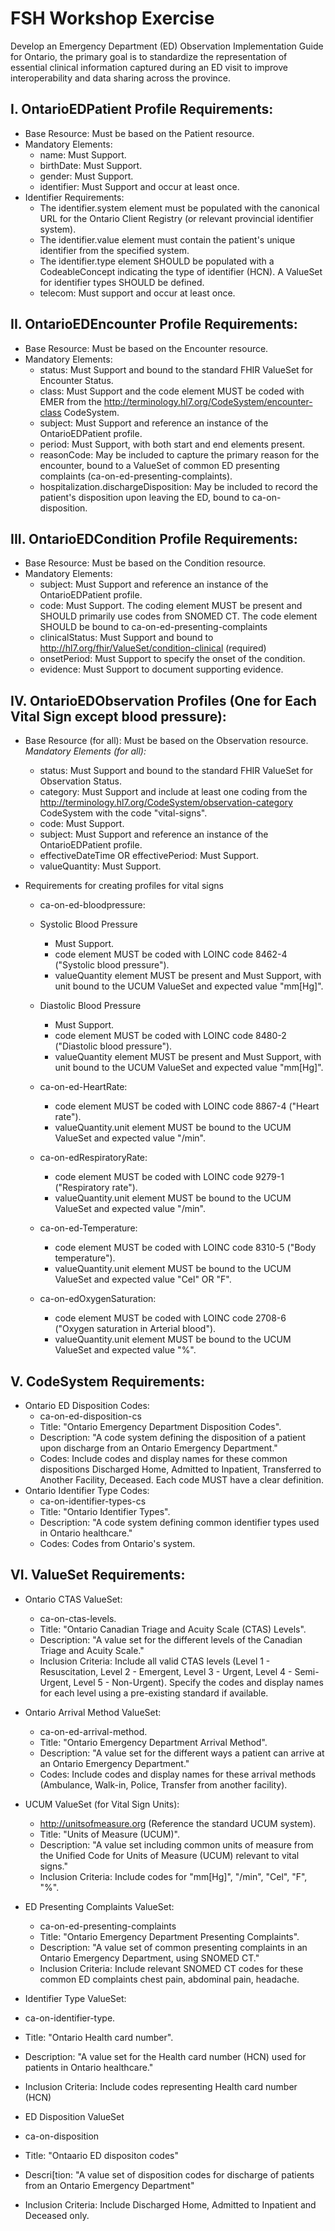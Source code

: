 # FSH Workshop Exercise

Develop an Emergency Department (ED) Observation Implementation Guide for Ontario, the primary goal is to standardize the representation of essential clinical information captured during an ED visit to improve interoperability and data sharing across the province.

## I. OntarioEDPatient Profile Requirements:

* Base Resource: Must be based on the Patient resource.
* Mandatory Elements:
  * name: Must Support.
  * birthDate: Must Support.
  * gender: Must Support.
  * identifier: Must Support and occur at least once.
* Identifier Requirements:
  * The identifier.system element must be populated with the canonical URL for the Ontario Client Registry (or relevant provincial identifier system).
  * The identifier.value element must contain the patient's unique identifier from the specified system.
  * The identifier.type element SHOULD be populated with a CodeableConcept indicating the type of identifier (HCN). A ValueSet for identifier types SHOULD be defined.
  * telecom: Must support and occur at least once.
  


## II. OntarioEDEncounter Profile Requirements:

* Base Resource: Must be based on the Encounter resource.
* Mandatory Elements:
  * status: Must Support and bound to the standard FHIR ValueSet for Encounter Status.
  * class: Must Support and the code element MUST be coded with EMER from the http://terminology.hl7.org/CodeSystem/encounter-class CodeSystem.
  * subject: Must Support and reference an instance of the OntarioEDPatient profile.
  * period: Must Support, with both start and end elements present.
  * reasonCode: May be included to capture the primary reason for the encounter, bound to a ValueSet of common ED presenting complaints (ca-on-ed-presenting-complaints).
  * hospitalization.dischargeDisposition: May be included to record the patient's disposition upon leaving the ED, bound to ca-on-disposition.


## III. OntarioEDCondition Profile Requirements:

* Base Resource: Must be based on the Condition resource.
* Mandatory Elements:
  * subject: Must Support and reference an instance of the OntarioEDPatient profile.
  * code: Must Support. The coding element MUST be present and SHOULD primarily use codes from SNOMED CT. The code element SHOULD be bound to ca-on-ed-presenting-complaints
  * clinicalStatus: Must Support and bound to http://hl7.org/fhir/ValueSet/condition-clinical (required)
  * onsetPeriod: Must Support to specify the onset of the condition.
  * evidence: Must Support to document supporting evidence.


## IV. OntarioEDObservation Profiles (One for Each Vital Sign except blood pressure):

* Base Resource (for all): Must be based on the Observation resource.
*Mandatory Elements (for all):*
  * status: Must Support and bound to the standard FHIR ValueSet for Observation Status.
  * category: Must Support and include at least one coding from the http://terminology.hl7.org/CodeSystem/observation-category CodeSystem with the code "vital-signs".
  * code: Must Support.
  * subject: Must Support and reference an instance of the OntarioEDPatient profile.
  * effectiveDateTime OR effectivePeriod: Must Support.
  * valueQuantity: Must Support.

* Requirements for creating profiles for vital signs
  * ca-on-ed-bloodpressure:
  * Systolic Blood Pressure
    * Must Support.
    * code element MUST be coded with LOINC code 8462-4 ("Systolic blood pressure").
    * valueQuantity element MUST be present and Must Support, with unit bound to the UCUM ValueSet and expected value "mm[Hg]".
  * Diastolic Blood Pressure
    * Must Support.
    * code element MUST be coded with LOINC code 8480-2 ("Diastolic blood pressure").
    * valueQuantity element MUST be present and Must Support, with unit bound to the UCUM ValueSet and expected value "mm[Hg]".
      
  * ca-on-ed-HeartRate:
    * code element MUST be coded with LOINC code 8867-4 ("Heart rate").
    * valueQuantity.unit element MUST be bound to the UCUM ValueSet and expected value "/min".
      
  * ca-on-edRespiratoryRate:
    * code element MUST be coded with LOINC code 9279-1 ("Respiratory rate").
    * valueQuantity.unit element MUST be bound to the UCUM ValueSet and expected value "/min".

  * ca-on-ed-Temperature:
    
    * code element MUST be coded with LOINC code 8310-5 ("Body temperature").
    * valueQuantity.unit element MUST be bound to the UCUM ValueSet and expected value "Cel" OR "F".
      
  * ca-on-edOxygenSaturation:
    * code element MUST be coded with LOINC code 2708-6 ("Oxygen saturation in Arterial blood").
    * valueQuantity.unit element MUST be bound to the UCUM ValueSet and expected value "%".
      


## V. CodeSystem Requirements:

* Ontario ED Disposition Codes:
  * ca-on-ed-disposition-cs 
  * Title: "Ontario Emergency Department Disposition Codes".
  * Description: "A code system defining the disposition of a patient upon discharge from an Ontario Emergency Department."
  * Codes: Include codes and display names for these common dispositions Discharged Home, Admitted to Inpatient, Transferred to Another Facility, Deceased. Each code MUST have a clear definition.
* Ontario Identifier Type Codes:
  * ca-on-identifier-types-cs
  * Title: "Ontario Identifier Types".
  * Description: "A code system defining common identifier types used in Ontario healthcare."
  * Codes: Codes from Ontario's system.


## VI. ValueSet Requirements:

* Ontario CTAS ValueSet:
  * ca-on-ctas-levels.
  * Title: "Ontario Canadian Triage and Acuity Scale (CTAS) Levels".
  * Description: "A value set for the different levels of the Canadian Triage and Acuity Scale."
  * Inclusion Criteria: Include all valid CTAS levels (Level 1 - Resuscitation, Level 2 - Emergent, Level 3 - Urgent, Level 4 - Semi-Urgent, Level 5 - Non-Urgent). Specify the codes and display names for each level using a pre-existing standard if available.

* Ontario Arrival Method ValueSet:
  * ca-on-ed-arrival-method.
  * Title: "Ontario Emergency Department Arrival Method".
  * Description: "A value set for the different ways a patient can arrive at an Ontario Emergency Department."
  * Codes: Include codes and display names for these arrival methods (Ambulance, Walk-in, Police, Transfer from another facility).

* UCUM ValueSet (for Vital Sign Units):
  * http://unitsofmeasure.org (Reference the standard UCUM system).
  * Title: "Units of Measure (UCUM)".
  * Description: "A value set including common units of measure from the Unified Code for Units of Measure (UCUM) relevant to vital signs."
  * Inclusion Criteria: Include codes for "mm[Hg]", "/min", "Cel", "F", "%".

* ED Presenting Complaints ValueSet:
  * ca-on-ed-presenting-complaints
  * Title: "Ontario Emergency Department Presenting Complaints".
  * Description: "A value set of common presenting complaints in an Ontario Emergency Department, using SNOMED CT."
  * Inclusion Criteria: Include relevant SNOMED CT codes for these common ED complaints chest pain, abdominal pain, headache.

* Identifier Type ValueSet:
 * ca-on-identifier-type.
 * Title: "Ontario Health card number".
 * Description: "A value set for the Health card number (HCN) used for patients in Ontario healthcare."
 * Inclusion Criteria: Include codes representing Health card number (HCN)

* ED Disposition ValueSet
 * ca-on-disposition
 * Title: "Ontaario ED dispositon codes"
 * Descri[tion: "A value set of disposition codes for discharge of patients from an Ontario Emergency Department"
 * Inclusion Criteria: Include Discharged Home, Admitted to Inpatient and Deceased only.
